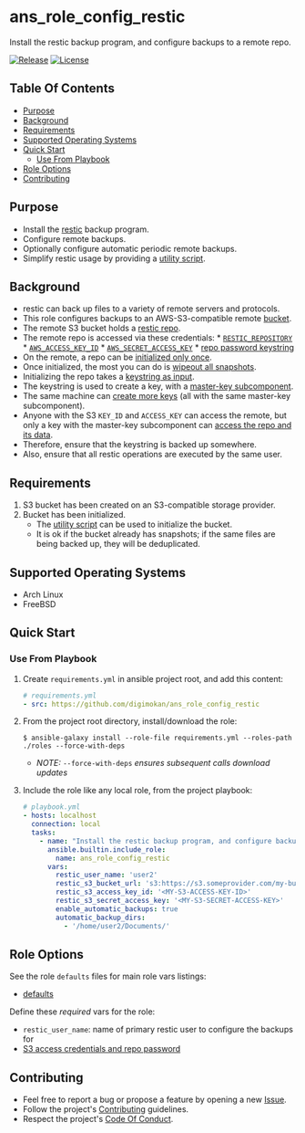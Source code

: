 # ans_role_config_restic

Install the restic backup program, and configure backups to a remote repo.

[![Release](https://img.shields.io/github/release/digimokan/ans_role_config_restic.svg?label=release)](https://github.com/digimokan/ans_role_config_restic/releases/latest "Latest Release Notes")
[![License](https://img.shields.io/badge/license-MIT-blue.svg?label=license)](LICENSE.md "Project License")

## Table Of Contents

* [Purpose](#purpose)
* [Background](#background)
* [Requirements](#requirements)
* [Supported Operating Systems](#supported-operating-systems)
* [Quick Start](#quick-start)
    * [Use From Playbook](#use-from-playbook)
* [Role Options](#role-options)
* [Contributing](#contributing)

## Purpose

* Install the [restic](https://restic.readthedocs.io/en/latest/index.html)
  backup program.
* Configure remote backups.
* Optionally configure automatic periodic remote backups.
* Simplify restic usage by providing a [utility script](../templates/do_restic.j2).

## Background

* restic can back up files to a variety of remote servers and protocols.
* This role configures backups to an AWS-S3-compatible remote
  [bucket](https://restic.readthedocs.io/en/latest/030_preparing_a_new_repo.html#amazon-s3).
* The remote S3 bucket holds a [restic repo](https://restic.readthedocs.io/en/latest/030_preparing_a_new_repo.html).
* The remote repo is accessed via these credentials:
      * [`RESTIC_REPOSITORY`](../defaults/main/remote_repo.yml)
      * [`AWS_ACCESS_KEY_ID`](../defaults/main/remote_repo.yml)
      * [`AWS_SECRET_ACCESS_KEY`](../defaults/main/remote_repo.yml)
      * [repo password keystring](../defaults/main/remote_repo.yml)
* On the remote, a repo can be [initialized only once](https://forum.restic.net/t/restoring-on-a-new-host/1182).
* Once initialized, the most you can do is [wipeout all snapshots](https://github.com/restic/restic/issues/1977#issuecomment-417393284).
* Initializing the repo takes a [keystring as input](https://restic.readthedocs.io/en/latest/030_preparing_a_new_repo.html#local).
* The keystring is used to create a key, with a [master-key subcomponent](https://forum.restic.net/t/restic-key-passwd-options/5425/4).
* The same machine can [create more keys](https://restic.readthedocs.io/en/latest/070_encryption.html#manage-repository-keys)
  (all with the same master-key subcomponent).
* Anyone with the S3 `KEY_ID` and `ACCESS_KEY` can access the remote, but only
  a key with the master-key subcomponent can
  [access the repo and its data](https://restic.readthedocs.io/en/latest/030_preparing_a_new_repo.html#local).
* Therefore, ensure that the keystring is backed up somewhere.
* Also, ensure that all restic operations are executed by the same user.

## Requirements

1. S3 bucket has been created on an S3-compatible storage provider.
2. Bucket has been initialized.
    * The [utility script](../templates/do_restic.j2) can be used to initialize
      the bucket.
    * It is ok if the bucket already has snapshots; if the same files are
      being backed up, they will be deduplicated.

## Supported Operating Systems

* Arch Linux
* FreeBSD

## Quick Start

### Use From Playbook

1. Create `requirements.yml` in ansible project root, and add this content:

   ```yaml
   # requirements.yml
   - src: https://github.com/digimokan/ans_role_config_restic
   ```

2. From the project root directory, install/download the role:

   ```shell
   $ ansible-galaxy install --role-file requirements.yml --roles-path ./roles --force-with-deps
   ```

   * _NOTE:_ `--force-with-deps` _ensures subsequent calls download updates_

3. Include the role like any local role, from the project playbook:

   ```yaml
   # playbook.yml
   - hosts: localhost
     connection: local
     tasks:
       - name: "Install the restic backup program, and configure backups to a remote repo"
         ansible.builtin.include_role:
           name: ans_role_config_restic
         vars:
           restic_user_name: 'user2'
           restic_s3_bucket_url: 's3:https://s3.someprovider.com/my-bucket-name'
           restic_s3_access_key_id: '<MY-S3-ACCESS-KEY-ID>'
           restic_s3_secret_access_key: '<MY-S3-SECRET-ACCESS-KEY>'
           enable_automatic_backups: true
           automatic_backup_dirs:
             - '/home/user2/Documents/'
   ```

## Role Options

See the role `defaults` files for main role vars listings:

  * [defaults](../defaults/main/)

Define these _required_ vars for the role:

  * `restic_user_name`: name of primary restic user to configure the backups for
  * [S3 access credentials and repo password](../defaults/main/remote_repo.yml)

## Contributing

* Feel free to report a bug or propose a feature by opening a new
  [Issue](https://github.com/digimokan/ans_role_config_restic/issues).
* Follow the project's [Contributing](CONTRIBUTING.md) guidelines.
* Respect the project's [Code Of Conduct](CODE_OF_CONDUCT.md).

